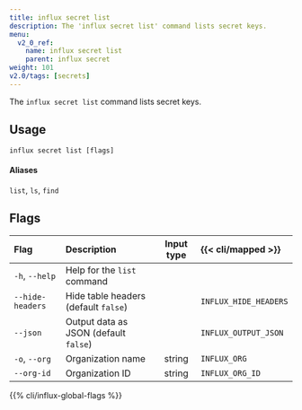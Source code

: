 ```yaml
---
title: influx secret list
description: The 'influx secret list' command lists secret keys.
menu:
  v2_0_ref:
    name: influx secret list
    parent: influx secret
weight: 101
v2.0/tags: [secrets]
---
```


The `influx secret list` command lists secret keys.

## Usage
```
influx secret list [flags]
```

#### Aliases
`list`, `ls`, `find`

## Flags
| Flag             | Description                           | Input type | {{< cli/mapped >}}    |
|:----             |:-----------                           |:----------:|:------------------    |
| `-h`, `--help`   | Help for the `list` command           |            |                       |
| `--hide-headers` | Hide table headers (default `false`)  |            | `INFLUX_HIDE_HEADERS` |
| `--json`         | Output data as JSON (default `false`) |            | `INFLUX_OUTPUT_JSON`  |
| `-o`, `--org`    | Organization name                     | string     | `INFLUX_ORG`          |
| `--org-id`       | Organization ID                       | string     | `INFLUX_ORG_ID`       |

{{% cli/influx-global-flags %}}
